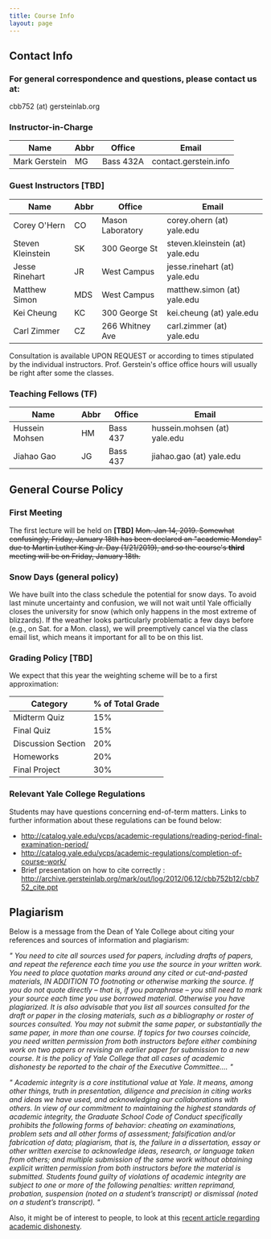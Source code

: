 ```yaml
---
title: Course Info
layout: page
---
```


## Contact Info

### For general correspondence and questions, please contact us at:

cbb752 (at) gersteinlab.org

### Instructor-in-Charge

| Name | Abbr | Office | Email |
| --- | --- | --- | --- |
| Mark Gerstein | MG | Bass 432A | contact.gerstein.info |

### Guest Instructors **[TBD]**

| Name | Abbr | Office | Email |
| --- | --- | --- | --- |
| Corey O'Hern	| CO | Mason Laboratory	| corey.ohern (at) yale.edu |
| Steven Kleinstein	| SK | 300 George St	| steven.kleinstein (at) yale.edu |
| Jesse Rinehart	| JR | West Campus	| jesse.rinehart (at) yale.edu |
| Matthew Simon	| MDS | West Campus	| matthew.simon (at) yale.edu |
| Kei Cheung	| KC | 300 George St	| kei.cheung (at) yale.edu |
| Carl Zimmer	| CZ | 266 Whitney Ave	| carl.zimmer (at) yale.edu |

Consultation is available UPON REQUEST or according to times stipulated by the individual instructors. Prof. Gerstein's office office hours will usually be right after some the classes.

### Teaching Fellows (TF)

| Name | Abbr | Office | Email |
| --- | --- | --- | --- |
| Hussein Mohsen	| HM | Bass 437	| hussein.mohsen (at) yale.edu |
| Jiahao Gao	| JG | Bass 437	| jiahao.gao (at) yale.edu |

## General Course Policy

### First Meeting
The first lecture will be held on **[TBD]** ~~Mon. Jan 14, 2019. Somewhat confusingly, Friday, January 18th has been declared an "academic Monday" due to Martin Luther King Jr. Day (1/21/2019), and so the course's **third** meeting will be on Friday, January 18th.~~

### Snow Days (general policy)
We have built into the class schedule the potential for snow days. To avoid last minute uncertainty and confusion, we will not wait until Yale officially closes the university for snow (which only happens in the most extreme of blizzards). If the weather looks particularly problematic a few days before (e.g., on Sat. for a Mon. class), we will preemptively cancel via the class email list, which means it important for all to be on this list.

### Grading Policy **[TBD]**
We expect that this year the weighting scheme will be to a first approximation:

| Category	| % of Total Grade |
|---|---|
| Midterm Quiz |	15% |
| Final Quiz |	15% |
| Discussion Section |	20% |
| Homeworks	| 20% |
| Final Project	| 30% |

### Relevant Yale College Regulations

Students may have questions concerning end-of-term matters. Links to further information about these regulations can be found below:
- http://catalog.yale.edu/ycps/academic-regulations/reading-period-final-examination-period/
- http://catalog.yale.edu/ycps/academic-regulations/completion-of-course-work/
- Brief presentation on how to cite correctly : http://archive.gersteinlab.org/mark/out/log/2012/06.12/cbb752b12/cbb752_cite.ppt

## Plagiarism

Below is a message from the Dean of Yale College about citing your references and sources of information and plagiarism:

*" You need to cite all sources used for papers, including drafts of papers, and repeat the reference each time you use the source in your written work. You need to place quotation marks around any cited or cut-and-pasted materials, IN ADDITION TO footnoting or otherwise marking the source. If you do not quote directly – that is, if you paraphrase – you still need to mark your source each time you use borrowed material. Otherwise you have plagiarized. It is also advisable that you list all sources consulted for the draft or paper in the closing materials, such as a bibliography or roster of sources consulted.
You may not submit the same paper, or substantially the same paper, in more than one course. If topics for two courses coincide, you need written permission from both instructors before either combining work on two papers or revising an earlier paper for submission to a new course.
It is the policy of Yale College that all cases of academic dishonesty be reported to the chair of the Executive Committee.... "*

*"  Academic integrity is a core institutional value at Yale. It means, among other things, truth in presentation, diligence and precision in citing
works and ideas we have used, and acknowledging our collaborations with others. In view of our commitment to maintaining the highest standards of academic integrity, the Graduate School Code of Conduct specifically prohibits the following forms of behavior: cheating on examinations, problem sets and all other forms of assessment; falsification and/or fabrication of data; plagiarism, that is, the failure in a dissertation, essay or other written exercise to acknowledge ideas, research, or language taken from others; and multiple submission of the same work without obtaining explicit written permission from both instructors before the material is submitted. Students found guilty of violations of academic integrity are subject to one or more of the following penalties: written reprimand, probation, suspension (noted on a student’s transcript) or dismissal (noted on a student’s transcript). "*

Also, it might be of interest to people, to look at this [recent article regarding academic dishonesty](http://www.yaledailynews.com/news/2012/sep/11/blurring-cheating-collaboration/).
